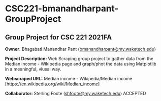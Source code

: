 # CSC221-bmanandharpant-GroupProject

 ## Group Project for CSC 221 2021FA

__Owner:__ Bhagabati Manandhar Pant (bmanandharpant@my.waketech.edu)

__Project Description:__ Web Scraping group project to gather data from the Median income - Wikipedia page
                         and graph/phot the data using Matplotlib in a meaningful, viusal way.

__Webscraped URL:__ Median income - Wikipedia/Median income [https://en.wikipedia.org/wiki/Median_income]

__Collaborator:__ Sterling Foote (shfoote@my.waketech.edu) ACCEPTED
